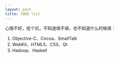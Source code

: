 ```yaml
---
layout: post
title: TODO list
---
```


心情不好，挖个坑，不知道填不填，也不知道什么时候填：

1. Objective-C、Cocoa、SmallTalk
1. WebKit、HTML5、CSS、Qt
1. Hadoop、Haskell